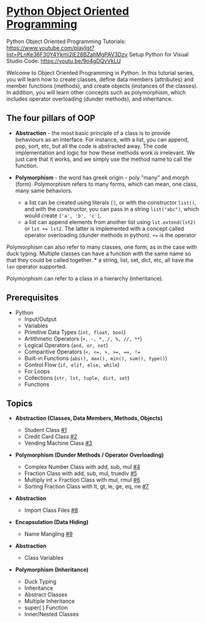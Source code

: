 # [Python Object Oriented Programming](https://www.youtube.com/playlist?list=PLnKe36F30Y4Ykmi2jE28BZahMgPAV3Dzv)
Python Object Oriented Programming Tutorials: https://www.youtube.com/playlist?list=PLnKe36F30Y4Ykmi2jE28BZahMgPAV3Dzv
Setup Python for Visual Studio Code: https://youtu.be/9o4gDQvVkLU

Welcome to Object Oriented Programming in Python. In this tutorial series, you will learn how to create classes, define data members (attributes) and member functions (methods), and create objects (instances of the classes). In addition, you will learn other concepts such as polymorphism, which includes operator overloading (dunder methods), and inheritance.

## The four pillars of OOP
* **Abstraction** - the most basic principle of a class is to provide behaviours as an interface. For instance, with a list, you can append, pop, sort, etc, but all the code is abstracted away. The code implementation and logic for how these methods work is irrelevant. We just care that it works, and we simply use the method name to call the function.

* **Polymorphism** - the word has greek origin - poly "many" and morph (form). 
Polymorphism refers to many forms, which can mean, one class, many same behaviors.
    * a list can be created using literals ```[]```, or with the constructor ```list()```, and with the constructor, you can pass in a string ```list("abc")```, which would create ```['a', 'b', 'c']```.
    * a list can append elements from another list using ```lst.extend(lst2)``` or ```lst += lst2```. The latter is implemented with a concept called operator overloading (dunder methods in python). ```+=``` is the operator

Polymorphism can also refer to many classes, one form, as in the case with duck typing. Multiple classes can have a function with the same name so that they could be called together.
    * a string, list, set, dict, etc, all have the ```len``` operator supported.

Polymorphism can refer to a class in a hierarchy (inheritance).


## Prerequisites
* Python
  * Input/Output
  * Variables
  * Primitive Data Types (```int, float, bool```)
  * Artithmetic Operators (```+, -, *, /, %, //, **```)
  * Logical Operators (```and, or, not```)
  * Comparitive Operators (```<, <=, >, >=, ==, !=```
  * Built-in Functions (```abs(), max(), min(), sum(), type()```)
  * Control Flow (```if, elif, else, while```)
  * For Loops
  * Collections (```str, lst, tuple, dict, set```)
  * Functions

## Topics
* **Abstraction (Classes, Data Members, Methods, Objects)**
    * Student Class [#1](https://youtu.be/ysiogYbQ_G8)
    * Credit Card Class [#2](https://youtu.be/m1s2xUiwsQw)
    * Vending Machine Class [#3](https://youtu.be/SyxapGNsFWk)

* **Polymorphism (Dunder Methods / Operator Overloading)**
    * Complex Number Class with add, sub, mul [#4](https://youtu.be/p5-D23sK_sU)
    * Fraction Class with add, sub, mul, truediv [#5]()
    * Multiply int × Fraction Class with mul, rmul [#6]()
    * Sorting Fraction Class with lt, gt, le, ge, eq, ne [#7]()

* **Abstraction**
    * Import Class Files [#8](https://youtu.be/F1SwUENsCgY)
      
* **Encapsulation (Data Hiding)**
    * Name Mangling [#9](https://youtu.be/6cvFzLB6hbA)

* **Abstraction**
    * Class Variables
  
* **Polymorphism (Inheritance)**
    * Duck Typing
    * Inheritance
    * Abstract Classes
    * Multiple Inheritance
    * super( ) Function
    * Inner/Nested Classes

